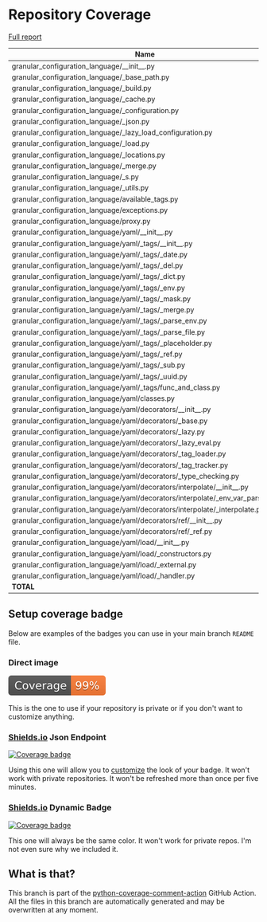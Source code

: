 # Repository Coverage

[Full report](https://htmlpreview.github.io/?https://github.com/lifedox/granular-configuration-language/blob/python-coverage-comment-action-data/htmlcov/index.html)

| Name                                                                                |    Stmts |     Miss |   Branch |   BrPart |   Cover |   Missing |
|------------------------------------------------------------------------------------ | -------: | -------: | -------: | -------: | ------: | --------: |
| granular\_configuration\_language/\_\_init\_\_.py                                   |        6 |        0 |        0 |        0 |    100% |           |
| granular\_configuration\_language/\_base\_path.py                                   |       14 |        0 |        6 |        0 |    100% |           |
| granular\_configuration\_language/\_build.py                                        |       51 |        0 |       18 |        0 |    100% |           |
| granular\_configuration\_language/\_cache.py                                        |       67 |        0 |       12 |        0 |    100% |           |
| granular\_configuration\_language/\_configuration.py                                |      132 |        0 |       22 |        0 |    100% |           |
| granular\_configuration\_language/\_json.py                                         |       37 |        0 |       20 |        0 |    100% |           |
| granular\_configuration\_language/\_lazy\_load\_configuration.py                    |       71 |        0 |        2 |        0 |    100% |           |
| granular\_configuration\_language/\_load.py                                         |       17 |        0 |        2 |        0 |    100% |           |
| granular\_configuration\_language/\_locations.py                                    |       64 |        0 |        6 |        0 |    100% |           |
| granular\_configuration\_language/\_merge.py                                        |       27 |        0 |       14 |        0 |    100% |           |
| granular\_configuration\_language/\_s.py                                            |        2 |        0 |        0 |        0 |    100% |           |
| granular\_configuration\_language/\_utils.py                                        |       35 |        0 |        8 |        0 |    100% |           |
| granular\_configuration\_language/available\_tags.py                                |        1 |        1 |        0 |        0 |      0% |         1 |
| granular\_configuration\_language/exceptions.py                                     |       41 |        0 |        0 |        0 |    100% |           |
| granular\_configuration\_language/proxy.py                                          |        2 |        0 |        0 |        0 |    100% |           |
| granular\_configuration\_language/yaml/\_\_init\_\_.py                              |        3 |        0 |        0 |        0 |    100% |           |
| granular\_configuration\_language/yaml/\_tags/\_\_init\_\_.py                       |        4 |        0 |        0 |        0 |    100% |           |
| granular\_configuration\_language/yaml/\_tags/\_date.py                             |       22 |        0 |        2 |        0 |    100% |           |
| granular\_configuration\_language/yaml/\_tags/\_del.py                              |        6 |        0 |        0 |        0 |    100% |           |
| granular\_configuration\_language/yaml/\_tags/\_dict.py                             |        7 |        0 |        0 |        0 |    100% |           |
| granular\_configuration\_language/yaml/\_tags/\_env.py                              |       12 |        0 |        0 |        0 |    100% |           |
| granular\_configuration\_language/yaml/\_tags/\_mask.py                             |        8 |        0 |        0 |        0 |    100% |           |
| granular\_configuration\_language/yaml/\_tags/\_merge.py                            |       10 |        0 |        0 |        0 |    100% |           |
| granular\_configuration\_language/yaml/\_tags/\_parse\_env.py                       |       37 |        0 |        6 |        0 |    100% |           |
| granular\_configuration\_language/yaml/\_tags/\_parse\_file.py                      |       26 |        0 |        2 |        0 |    100% |           |
| granular\_configuration\_language/yaml/\_tags/\_placeholder.py                      |        7 |        0 |        0 |        0 |    100% |           |
| granular\_configuration\_language/yaml/\_tags/\_ref.py                              |        8 |        0 |        0 |        0 |    100% |           |
| granular\_configuration\_language/yaml/\_tags/\_sub.py                              |        8 |        0 |        0 |        0 |    100% |           |
| granular\_configuration\_language/yaml/\_tags/\_uuid.py                             |        8 |        0 |        0 |        0 |    100% |           |
| granular\_configuration\_language/yaml/\_tags/func\_and\_class.py                   |       34 |        0 |        4 |        0 |    100% |           |
| granular\_configuration\_language/yaml/classes.py                                   |       84 |        0 |        4 |        0 |    100% |           |
| granular\_configuration\_language/yaml/decorators/\_\_init\_\_.py                   |        6 |        0 |        0 |        0 |    100% |           |
| granular\_configuration\_language/yaml/decorators/\_base.py                         |       67 |        0 |       12 |        0 |    100% |           |
| granular\_configuration\_language/yaml/decorators/\_lazy.py                         |       41 |        0 |        4 |        0 |    100% |           |
| granular\_configuration\_language/yaml/decorators/\_lazy\_eval.py                   |       16 |        0 |        0 |        0 |    100% |           |
| granular\_configuration\_language/yaml/decorators/\_tag\_loader.py                  |       84 |        0 |       26 |        0 |    100% |           |
| granular\_configuration\_language/yaml/decorators/\_tag\_tracker.py                 |       19 |        0 |        0 |        0 |    100% |           |
| granular\_configuration\_language/yaml/decorators/\_type\_checking.py               |       43 |        0 |        2 |        0 |    100% |           |
| granular\_configuration\_language/yaml/decorators/interpolate/\_\_init\_\_.py       |        2 |        0 |        0 |        0 |    100% |           |
| granular\_configuration\_language/yaml/decorators/interpolate/\_env\_var\_parser.py |       23 |        0 |        4 |        0 |    100% |           |
| granular\_configuration\_language/yaml/decorators/interpolate/\_interpolate.py      |       72 |        0 |       18 |        0 |    100% |           |
| granular\_configuration\_language/yaml/decorators/ref/\_\_init\_\_.py               |        2 |        0 |        0 |        0 |    100% |           |
| granular\_configuration\_language/yaml/decorators/ref/\_ref.py                      |       39 |        0 |       14 |        0 |    100% |           |
| granular\_configuration\_language/yaml/load/\_\_init\_\_.py                         |        2 |        0 |        0 |        0 |    100% |           |
| granular\_configuration\_language/yaml/load/\_constructors.py                       |       17 |        0 |        6 |        0 |    100% |           |
| granular\_configuration\_language/yaml/load/\_external.py                           |       18 |        0 |        4 |        0 |    100% |           |
| granular\_configuration\_language/yaml/load/\_handler.py                            |       23 |        0 |        4 |        0 |    100% |           |
|                                                                           **TOTAL** | **1325** |    **1** |  **222** |    **0** | **99%** |           |


## Setup coverage badge

Below are examples of the badges you can use in your main branch `README` file.

### Direct image

[![Coverage badge](https://raw.githubusercontent.com/lifedox/granular-configuration-language/python-coverage-comment-action-data/badge.svg)](https://htmlpreview.github.io/?https://github.com/lifedox/granular-configuration-language/blob/python-coverage-comment-action-data/htmlcov/index.html)

This is the one to use if your repository is private or if you don't want to customize anything.

### [Shields.io](https://shields.io) Json Endpoint

[![Coverage badge](https://img.shields.io/endpoint?url=https://raw.githubusercontent.com/lifedox/granular-configuration-language/python-coverage-comment-action-data/endpoint.json)](https://htmlpreview.github.io/?https://github.com/lifedox/granular-configuration-language/blob/python-coverage-comment-action-data/htmlcov/index.html)

Using this one will allow you to [customize](https://shields.io/endpoint) the look of your badge.
It won't work with private repositories. It won't be refreshed more than once per five minutes.

### [Shields.io](https://shields.io) Dynamic Badge

[![Coverage badge](https://img.shields.io/badge/dynamic/json?color=brightgreen&label=coverage&query=%24.message&url=https%3A%2F%2Fraw.githubusercontent.com%2Flifedox%2Fgranular-configuration-language%2Fpython-coverage-comment-action-data%2Fendpoint.json)](https://htmlpreview.github.io/?https://github.com/lifedox/granular-configuration-language/blob/python-coverage-comment-action-data/htmlcov/index.html)

This one will always be the same color. It won't work for private repos. I'm not even sure why we included it.

## What is that?

This branch is part of the
[python-coverage-comment-action](https://github.com/marketplace/actions/python-coverage-comment)
GitHub Action. All the files in this branch are automatically generated and may be
overwritten at any moment.